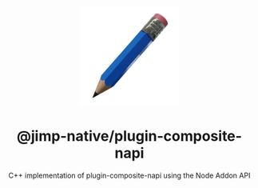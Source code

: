 <div align="center">
  <img width="200" height="200" src="../../assets/jimp_native_logo.png">
  <h1>@jimp-native/plugin-composite-napi</h1>
  <p>C++ implementation of plugin-composite-napi using the Node Addon API</p>
</div>
